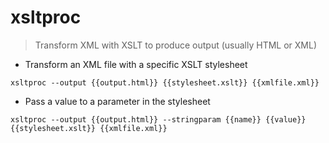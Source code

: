 # xsltproc

> Transform XML with XSLT to produce output (usually HTML or XML)

- Transform an XML file with a specific XSLT stylesheet

`xsltproc --output {{output.html}} {{stylesheet.xslt}} {{xmlfile.xml}}`

- Pass a value to a parameter in the stylesheet

`xsltproc --output {{output.html}} --stringparam {{name}} {{value}} {{stylesheet.xslt}} {{xmlfile.xml}}`

